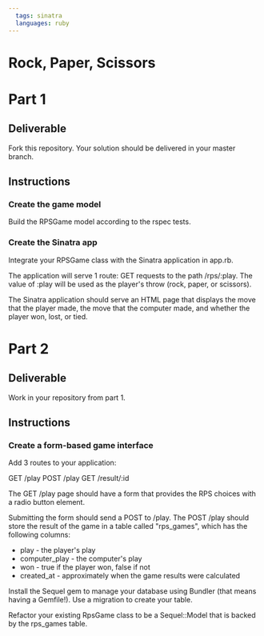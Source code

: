 ```yaml
---
  tags: sinatra
  languages: ruby
---
```


# Rock, Paper, Scissors
# Part 1

## Deliverable

Fork this repository. Your solution should be delivered in your master branch.

## Instructions

### Create the game model

Build the RPSGame model according to the rspec tests.

### Create the Sinatra app

Integrate your RPSGame class with the Sinatra application in app.rb.

The application will serve 1 route: GET requests to  the path /rps/:play.
The value of :play will be used as the player's throw (rock, paper, or
scissors). 

The Sinatra application should serve an HTML page that displays the move that
the player made, the move that the computer made, and whether the player won,
lost, or tied. 

# Part 2

## Deliverable

Work in your repository from part 1.

## Instructions

### Create a form-based game interface

Add 3 routes to your application:

GET /play
POST /play
GET /result/:id

The GET /play page should have a form that provides the RPS choices
with a radio button element.

Submitting the form should send a POST to /play. The POST /play should
store the result of the game in a table called "rps_games", which has
the following columns:

* play - the player's play
* computer_play - the computer's play
* won - true if the player won, false if not
* created_at - approximately when the game results were calculated

Install the Sequel gem to manage your database using Bundler
(that means having a Gemfile!). Use a migration to create your table.

Refactor your existing RpsGame class to be a Sequel::Model that is
backed by the rps_games table.
